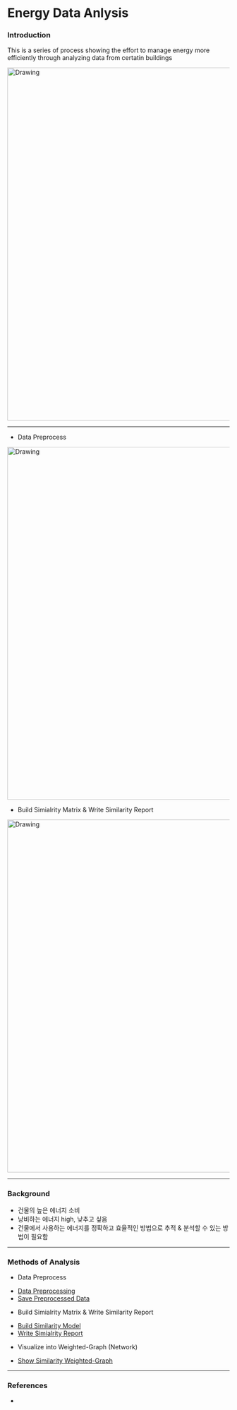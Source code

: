 # Energy Data Anlysis

### Introduction

This is a series of process showing the effort to manage energy more efficiently through analyzing data from certatin buildings  

<img src="https://raw.githubusercontent.com/jhyun0919/EnergyData_jhyun/master/docs/images/%EC%8A%A4%ED%81%AC%EB%A6%B0%EC%83%B7%202016-06-01%20%EC%98%A4%ED%9B%84%204.58.48.jpg" alt="Drawing" style="width: 800px;"/> 


---
* Data Preprocess
 <img src="https://raw.githubusercontent.com/jhyun0919/EnergyData_jhyun/master/docs/images/스크린샷%202016-05-22%20오후%207.23.54.jpg" alt="Drawing" style="width: 800px;"/>  

* Build Simialrity Matrix & Write Similarity Report
 <img src="https://raw.githubusercontent.com/jhyun0919/EnergyData_jhyun/master/docs/images/스크린샷%202016-05-22%20오후%207.22.42.jpg" alt="Drawing" style="width: 800px;"/>

---
### Background
 
 * 건물의 높은 에너지 소비
 * 낭비하는 에너지 high, 낮추고 싶음
 * 건물에서 사용하는 에너지를 정확하고 효율적인 방법으로 추적 & 분석할 수 있는 방법이 필요함

---
### Methods of Analysis

 * Data Preprocess
  - [Data Preprocessing](https://github.com/jhyun0919/EnergyData_jhyun/blob/master/docs/01_01.%20Data%20Preprocessing.ipynb)
  - [Save Preprocessed Data](https://github.com/jhyun0919/EnergyData_jhyun/blob/master/docs/01_02.%20Save%20Preprocessed%20Data.ipynb)
 * Build Simialrity Matrix & Write Similarity Report
  - [Build Similarity Model](https://github.com/jhyun0919/EnergyData_jhyun/blob/master/docs/02_01.%20Build%20Similarity%20Model.ipynb)
  - [Write Simialrity Report](https://github.com/jhyun0919/EnergyData_jhyun/blob/master/docs/02_02.%20Write%20Similarity%20Report.ipynb)
 * Visualize into Weighted-Graph (Network)
  - [Show Similarity Weighted-Graph](https://github.com/jhyun0919/EnergyData_jhyun/blob/master/docs/02_03.%20Show%20Similarity%20Networks.ipynb)
 
---
### References

 * 



